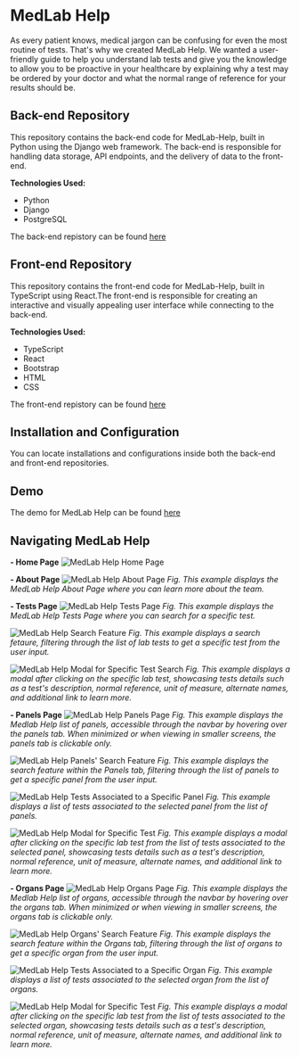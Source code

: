 <h1>MedLab Help</h1>
As every patient knows, medical jargon can be confusing for even the most routine of tests. That's why we created MedLab Help. We wanted a user-friendly guide to help you understand lab tests and give you the knowledge to allow you to be proactive in your healthcare by explaining why a test may be ordered by your doctor and what the normal range of reference for your results should be.

## Back-end Repository
This repository contains the back-end code for MedLab-Help, built in Python using the Django web framework. The back-end is responsible for handling data storage, API endpoints, and the delivery of data to the front-end. 

<b>Technologies Used:</b>
* Python
* Django
* PostgreSQL

The back-end repistory can be found [here](https://github.com/Kguarnizo/medlabhelp-backend)

## Front-end Repository
This repository contains the front-end code for MedLab-Help, built in TypeScript using React.The front-end is responsible for creating an interactive and visually appealing user interface while connecting to the back-end. 

<b>Technologies Used:</b>
* TypeScript
* React
* Bootstrap
* HTML
* CSS

The front-end repistory can be found [here](https://github.com/Kguarnizo/medlabhelp-frontend)

## Installation and Configuration
You can locate installations and configurations inside both the back-end and front-end repositories.

## Demo
The demo for MedLab Help can be found [here](https://www.youtube.com/watch?v=87Zy7ZMlre4)

## Navigating MedLab Help

**- Home Page**
![MedLab Help Home Page](https://github.com/Kguarnizo/Full-Stack-MedLab-Help/blob/main/images/medlab-help-home.png)


**- About Page**
![MedLab Help About Page](https://github.com/Kguarnizo/Full-Stack-MedLab-Help/blob/main/images/medlab-help-about.png)
_Fig. This example displays the MedLab Help About Page where you can learn more about the team._


**- Tests Page**
![MedLab Help Tests Page](https://github.com/Kguarnizo/Full-Stack-MedLab-Help/blob/main/images/medlab-help-tests.png)
_Fig. This example displays the MedLab Help Tests Page where you can search for a specific test._

![MedLab Help Search Feature](https://github.com/Kguarnizo/Full-Stack-MedLab-Help/blob/main/images/medlab-help-tests-search.png)
_Fig. This example displays a search fetaure, filtering through the list of lab tests to get a specific test from the user input._

![MedLab Help Modal for Specific Test Search](https://github.com/Kguarnizo/Full-Stack-MedLab-Help/blob/main/images/medlab-help-tests-modal.png)
_Fig. This example displays a modal after clicking on the specific lab test, showcasing tests details such as a test's description, normal reference, unit of measure, alternate names, and additional link to learn more._


**- Panels Page**
![MedLab Help Panels Page](https://github.com/Kguarnizo/Full-Stack-MedLab-Help/blob/main/images/medlab-help-panels.png)
_Fig. This example displays the Medlab Help list of panels, accessible through the navbar by hovering over the panels tab. When minimized or when viewing in smaller screens, the panels tab is clickable only._

![MedLab Help Panels' Search Feature](https://github.com/Kguarnizo/Full-Stack-MedLab-Help/blob/main/images/medlab-help-panel-search.png)
_Fig. This example displays the search feature within the Panels tab, filtering through the list of panels to get a specific panel from the user input._

![MedLab Help Tests Associated to a Specific Panel](https://github.com/Kguarnizo/Full-Stack-MedLab-Help/blob/main/images/medlab-help-panel-tests.png)
_Fig. This example displays a list of tests associated to the selected panel from the list of panels._

![MedLab Help Modal for Specific Test](https://github.com/Kguarnizo/Full-Stack-MedLab-Help/blob/main/images/medlab-help-panel-modal.png)
_Fig. This example displays a modal after clicking on the specific lab test from the list of tests associated to the selected panel, showcasing tests details such as a test's description, normal reference, unit of measure, alternate names, and additional link to learn more._


**- Organs Page**
![MedLab Help Organs Page](https://github.com/Kguarnizo/Full-Stack-MedLab-Help/blob/main/images/medlab-help-organs.png)
_Fig. This example displays the Medlab Help list of organs, accessible through the navbar by hovering over the organs tab. When minimized or when viewing in smaller screens, the organs tab is clickable only._

![MedLab Help Organs' Search Feature](https://github.com/Kguarnizo/Full-Stack-MedLab-Help/blob/main/images/medlab-help-organ-search.png)
_Fig. This example displays the search feature within the Organs tab, filtering through the list of organs to get a specific organ from the user input._

![MedLab Help Tests Associated to a Specific Organ](https://github.com/Kguarnizo/Full-Stack-MedLab-Help/blob/main/images/medlab-help-organ-tests.png)
_Fig. This example displays a list of tests associated to the selected organ from the list of organs._

![MedLab Help Modal for Specific Test](https://github.com/Kguarnizo/Full-Stack-MedLab-Help/blob/main/images/medlab-help-organ-modal.png)
_Fig. This example displays a modal after clicking on the specific lab test from the list of tests associated to the selected organ, showcasing tests details such as a test's description, normal reference, unit of measure, alternate names, and additional link to learn more._
